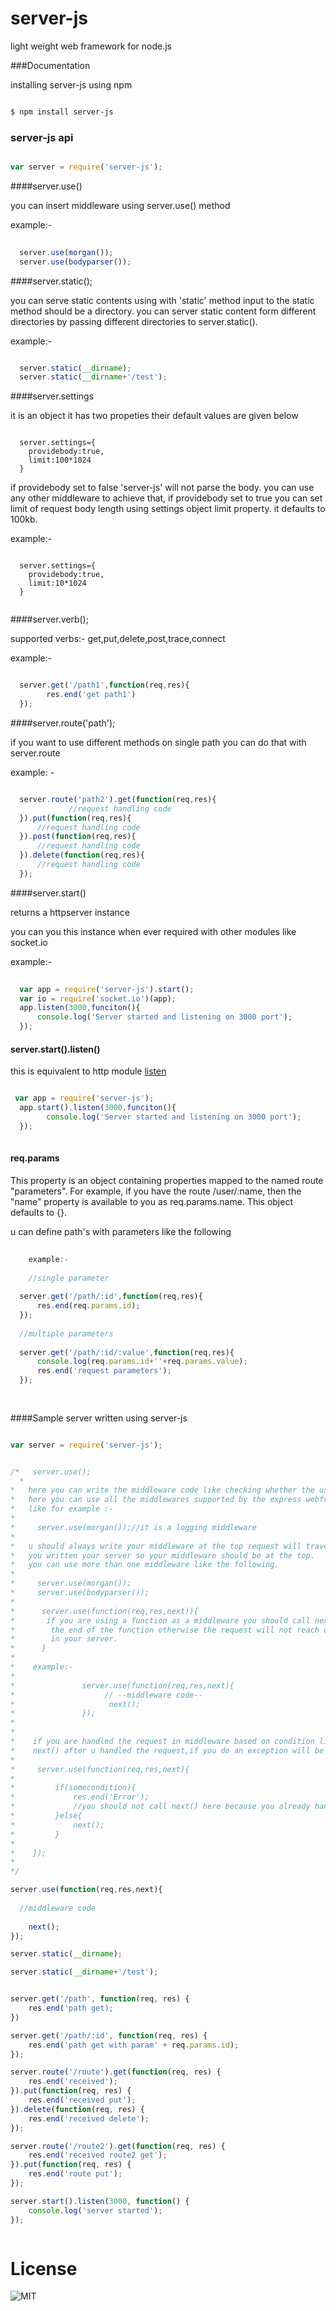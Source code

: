 server-js
=========

light weight web framework for node.js

###Documentation

installing server-js using npm

```bash

$ npm install server-js

```
### server-js api
```javascript

var server = require('server-js');

```

####server.use()

you can insert middleware using server.use() method

example:-

```javascript
      
  server.use(morgan());
  server.use(bodyparser());

```
####server.static();

you can serve static contents using with 'static' method input to the static method should be a directory.
you can server static content form different directories by passing different directories to server.static().

example:-

```javascript

  server.static(__dirname);
  server.static(__dirname+'/test');

```

####server.settings

it is an object it has two propeties their default values are given below

```javscript

  server.settings={
    providebody:true,
    limit:100*1024
  }

```
if providebody set to false 'server-js' will not parse the body.
you can use any other middleware to achieve that,
if providebody set to true you can set limit of request body length using settings object limit property.
it defaults to 100kb.

example:-

```javscript
      
  server.settings={
    providebody:true,
    limit:10*1024
  }
      
```

####server.verb();

supported verbs:- get,put,delete,post,trace,connect

example:-

```javascript

  server.get('/path1',function(req,res){
        res.end('get path1')
  });

```

####server.route('path');

if you want to use different methods on single path you can do that with server.route

example: - 

```javascript

  server.route('path2').get(function(req,res){
             //request handling code       
  }).put(function(req,res){  
      //request handling code
  }).post(function(req,res){
      //request handling code
  }).delete(function(req,res){
      //request handling code
  });

```

####server.start() 

returns a httpserver instance

you can you this instance when ever required with other modules like socket.io

example:-

```javascript
          
  var app = require('server-js').start();
  var io = require('socket.io')(app);
  app.listen(3000,funciton(){
      console.log('Server started and listening on 3000 port');
  });

```

#### server.start().listen()
  
  this is equivalent to http module [listen](nodejs.org/api/http.html#http_server_listen_port_hostname_backlog_callback)

```javascript

 var app = require('server-js');
  app.start().listen(3000,funciton(){
        console.log('Server started and listening on 3000 port');
  });
    
```
#### req.params

This property is an object containing properties mapped to the named route "parameters".
For example, if you have the route /user/:name, then the "name" property is available to you as req.params.name.
This object defaults to {}. 

u can define path's with parameters like the following

```javascript
    
    example:-
    
    //single parameter
    
  server.get('/path/:id',function(req,res){
      res.end(req.params.id);
  });
  
  //multiple parameters
  
  server.get('/path/:id/:value',function(req,res){
      console.log(req.params.id+''+req.params.value);
      res.end('request parameters');
  });
    
    
```

####Sample server written using server-js

```javascript

var server = require('server-js');


/*   server.use();   
  *   
*   here you can write the middleware code like checking whether the user has login etc.
*   here you can use all the middlewares supported by the express webframework
*   like for example :- 
*      
*     server.use(morgan());//it is a logging middleware
*
*   u should always write your middleware at the top request will traverse in the order
*   you written your server so your middleware should be at the top.
*   you can use more than one middleware like the following.
*
*     server.use(morgan());
*     server.use(bodyparser());
*     
*      server.use(function(req,res,next)){
*       if you are using a function as a middleware you should call next() at
*        the end of the function otherwise the request will not reach other layers
*        in your server.
*      }
*
*    example:- 
*              
*               server.use(function(req,res,next){
*                    // --middleware code--
*                     next();               
*               });
*
*    
*    if you are handled the request in middleware based on condition like this you should not call
*    next() after u handled the request,if you do an exception will be thrown.
*                
*     server.use(function(req,res,next){
*                         
*         if(somecondition){
*             res.end('Error');
*             //you should not call next() here because you already handled request
*         }else{
*             next(); 
*         }                  
*                         
*    });
*
*/

server.use(function(req,res,next){
  
  //middleware code
  
	next();
});

server.static(__dirname);

server.static(__dirname+'/test');


server.get('/path', function(req, res) {
	res.end('path get);
})

server.get('/path/:id', function(req, res) {
	res.end('path get with param' + req.params.id);
});

server.route('/route').get(function(req, res) {
	res.end('received');
}).put(function(req, res) {
	res.end('received put');
}).delete(function(req, res) {
	res.end('received delete');
});

server.route('/route2').get(function(req, res) {
	res.end('received route2 get');
}).put(function(req, res) {
	res.end('route put');
});

server.start().listen(3000, function() {
	console.log('server started');
});



```



License
======
![MIT](LICENSE)
